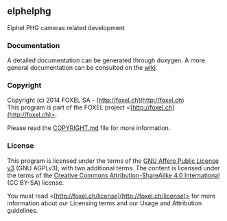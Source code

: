 ## elphelphg<br />

Elphel PHG cameras related development

### Documentation

A detailed documentation can be generated through doxygen. A more general documentation can be consulted on the [wiki](https://github.com/FoxelSA/elphelphg/wiki).

### Copyright

Copyright (c) 2014 FOXEL SA - [http://foxel.ch](http://foxel.ch)<br />
This program is part of the FOXEL project <[http://foxel.ch](http://foxel.ch)>.

Please read the [COPYRIGHT.md](COPYRIGHT.md) file for more information.


### License

This program is licensed under the terms of the
[GNU Affero Public License v3](http://www.gnu.org/licenses/agpl.html)
(GNU AGPLv3), with two additional terms. The content is licensed under the terms
of the
[Creative Commons Attribution-ShareAlike 4.0 International](http://creativecommons.org/licenses/by-sa/4.0/)
(CC BY-SA) license.

You must read <[http://foxel.ch/license](http://foxel.ch/license)> for more
information about our Licensing terms and our Usage and Attribution guidelines.
